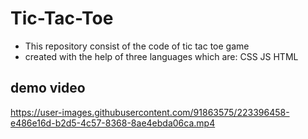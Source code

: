 # Tic-Tac-Toe
* This repository consist of the code of tic tac toe game 
* created with the help of three languages which are:
 CSS
 JS
 HTML

## demo video

https://user-images.githubusercontent.com/91863575/223396458-e486e16d-b2d5-4c57-8368-8ae4ebda06ca.mp4

